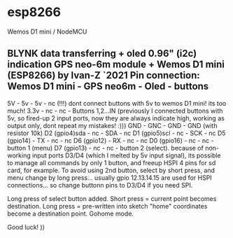 # esp8266
Wemos D1 mini / NodeMCU


BLYNK data transferring + oled 0.96" (i2c) indication
GPS neo-6m module + Wemos D1 mini (ESP8266)
by Ivan-Z `2021
Pin connection:
Wemos D1 mini - GPS neo6m - Oled  - buttons
-----------------------------------------------
5V            - 5v        - 5v    - nc (!!!) dont connect buttons with 5v to wemos D1 mini! its too much! 
3.3v          - nc        - nc    - Buttons 1,2...IN (previously I connected buttons with 5v, so fired-up 2 input ports, now they are always indicate high, working as output only, dont repeat my mistakes! :)))
GND           - GNC       - GND   - GND (with resistor 10k)
D2 (gpio4)sda - nc        - SDA   - nc
D1 (gpio5)scl - nc        - SCK   - nc
D5 (gpio14)   - TX        - nc    - nc
D6 (gpio12)   - RX        - nc    - nc
D0 (gpio16)   - nc        - nc    - button 1 (menu)
D7 (gpio13)   - nc        - nc    - button 2 (select). because of non-working input ports D3/D4 (which I melted by 5v input signal),
                                    its possible to manage all commands by only 1 button, and freeup HSPI 4 pins for sd card, for example.
                                    To avoid using 2nd button, select by short press, and menu change by long press...
                                    usually gpio 12.13.14.15 are used for HSPI connections... so change buttonn pins to D3/D4 if you need SPI.

Long press of select button added. Short press = current point becomes destination. Long press = pre-written into sketch "home" coordinates become a destination point. Gohome mode.


Good luck! ))
